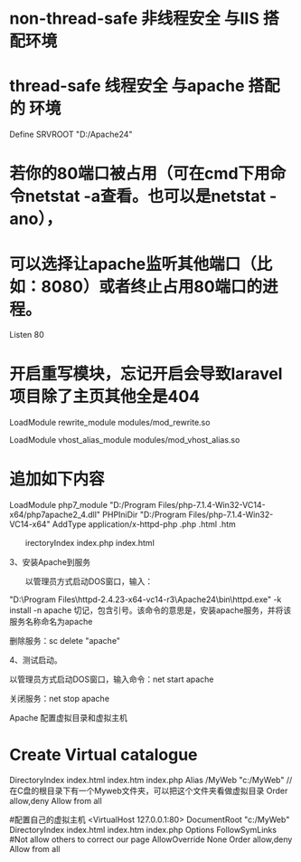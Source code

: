 ﻿
# non-thread-safe 非线程安全 与IIS 搭配环境
# thread-safe 线程安全 与apache 搭配的 环境


Define SRVROOT "D:/Apache24"

# 若你的80端口被占用（可在cmd下用命令netstat -a查看。也可以是netstat -ano），
# 可以选择让apache监听其他端口（比如：8080）或者终止占用80端口的进程。
Listen 80
# 开启重写模块，忘记开启会导致laravel项目除了主页其他全是404
LoadModule rewrite_module modules/mod_rewrite.so

LoadModule vhost_alias_module modules/mod_vhost_alias.so

# 追加如下内容
LoadModule php7_module "D:/Program Files/php-7.1.4-Win32-VC14-x64/php7apache2_4.dll"
PHPIniDir "D:/Program Files/php-7.1.4-Win32-VC14-x64"
AddType application/x-httpd-php .php .html .htm

<IfModule dir_module>
　　irectoryIndex index.php index.html
</IfModule>

3、安装Apache到服务

　　以管理员方式启动DOS窗口，输入：

"D:\Program Files\httpd-2.4.23-x64-vc14-r3\Apache24\bin\httpd.exe" -k install -n apache
切记，包含引号。该命令的意思是，安装apache服务，并将该服务名称命名为apache

删除服务：sc delete "apache"

4、测试启动。

以管理员方式启动DOS窗口，输入命令：net start apache

关闭服务：net stop apache

Apache 配置虚拟目录和虚拟主机
# Create Virtual catalogue
<IfModule dir_module>
    DirectoryIndex index.html index.htm index.php
    Alias /MyWeb "c:/MyWeb" // 在C盘的根目录下有一个Myweb文件夹，可以把这个文件夹看做虚拟目录
    <Directory c:/MyWeb>
        Order allow,deny
        Allow from all
    </Directory>
</IfModule>



#配置自己的虚拟主机
<VirtualHost 127.0.0.1:80>
    DocumentRoot "c:/MyWeb"
    DirectoryIndex index.html index.htm index.php
    <Directory />
    Options FollowSymLinks
    #Not allow others to correct our page
    AllowOverride None
    Order allow,deny
    Allow from all
    </Directory>
</VirtualHost>